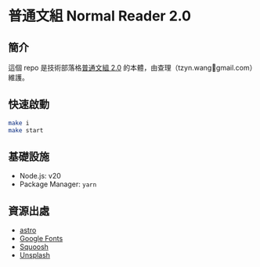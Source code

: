 # 普通文組 Normal Reader 2.0

## 簡介

這個 repo 是技術部落格[普通文組 2.0](https://tzynwang.github.io/) 的本體，由查理（tzyn.wang🦊gmail.com）維護。

## 快速啟動

```bash
make i
make start
```

## 基礎設施

- Node.js: v20
- Package Manager: `yarn`

## 資源出處

- [astro](https://astro.build/)
- [Google Fonts](https://fonts.google.com/)
- [Squoosh](https://squoosh.app/)
- [Unsplash](https://unsplash.com/)
